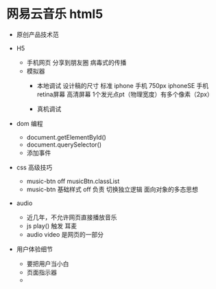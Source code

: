 # 网易云音乐 html5

- 原创产品技术范

- H5
  - 手机网页 分享到朋友圈 病毒式的传播
  - 模拟器
    - 本地调试
      设计稿的尺寸 标准 iphone 手机 750px iphoneSE 
      手机 retina屏幕 高清屏幕
      1个发光点pt（物理宽度）有多个像素（2px）

    - 真机调试

- dom 编程
  - document.getElementById()
  - document.querySelector()
  - 添加事件

- css 高级技巧
  - music-btn off
    musicBtn.classList
  - music-btn 基础样式 off 负责 切换独立逻辑
    面向对象的多态思想
  
- audio 
  - 近几年，不允许网页直接播放音乐
  - js play() 触发 耳麦
  - audio video 是网页的一部分
      
- 用户体验细节
  - 要把用户当小白
  - 页面指示器
  - 